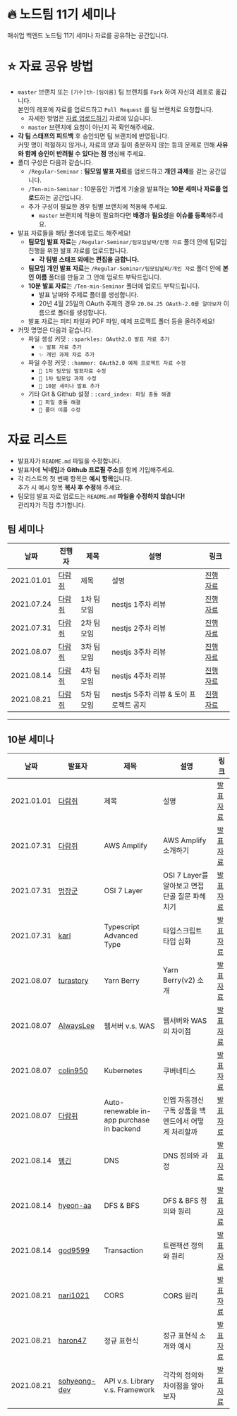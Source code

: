 # 🔥 노드팀 11기 세미나
매쉬업 백엔드 노드팀 11기 세미나 자료를 공유하는 공간입니다.

# ⭐️ 자료 공유 방법
* `master` 브랜치 또는 `[기수]th-[팀이름]` 팀 브랜치를 `Fork` 하여  자신의 레포로 옮깁니다.  
본인의 레포에 자료를 업로드하고 `Pull Request` 를 팀 브랜치로 요청합니다.
  * 자세한 방법은 [자료 업로드하기](../docs/from%20FORK%20to%20PR.md) 자료에 있습니다.
  * `master` 브랜치에 요청이 아닌지 꼭 확인해주세요.
* **각 팀 스태프의 피드백** 후 승인되면 팀 브랜치에 반영됩니다.  
  커밋 명이 적절하지 않거나, 자료의 양과 질이 충분하지 않는 등의 문제로 인해 **사유와 함께 승인이 반려될 수 있다는 점** 명심해 주세요.
* 폴더 구성은 다음과 같습니다.
  * `/Regular-Seminar` : **팀모임 발표 자료**를 업로드하고 **개인 과제**를 걷는 공간입니다.
  * `/Ten-min-Seminar` : 10분동안 가볍게 기술을 발표하는 **10분 세미나 자료를 업로드**하는 공간입니다.
  * 추가 구성이 필요한 경우 팀별 브랜치에 적용해 주세요.
    * `master` 브랜치에 적용이 필요하다면 **배경**과 **필요성**을 **이슈를 등록**해주세요.
* 발표 자료들을 해당 폴더에 업로드 해주세요!
  * **팀모임 발표 자료**는 `/Regular-Seminar/팀모임날짜/진행 자료` 폴더 안에 팀모임 진행을 위한 발표 자료를 업로드합니다.
    * **각 팀별 스태프 외에는 편집을 금합니다.**
  * **팀모임 개인 발표 자료**는 `/Regular-Seminar/팀모임날짜/개인 자료` 폴더 안에 **본인 이름** 폴더를 만들고 그 안에 업로드 부탁드립니다.
  * **10분 발표 자료**는 `/Ten-min-Seminar` 폴더에 업로드 부탁드립니다.
    * 발표 날짜와 주제로 폴더를 생성합니다.
    * 20년 4월 25일의 OAuth 주제의 경우 `20.04.25 OAuth-2.0를 알아보자` 이름으로 폴더를 생성합니다.
  * 발표 자료는 피티 파일과 PDF 파일, 예제 프로젝트 폴더 등을 올려주세요!
* 커밋 명명은 다음과 같습니다.
  * 파일 생성 커밋 : `:sparkles: OAuth2.0 발표 자료 추가`
    * `✨ 발표 자료 추가`
    * `✨ 개인 과제 자료 추가`
  * 파일 수정 커밋 : `:hammer: OAuth2.0 예제 프로젝트 자료 수정`
    * `🔨 1차 팀모임 발표자료 수정`
    * `🔨 1차 팀모임 과제 수정`
    * `🔨 10분 세미나 발표 추가`
  * 기타 Git & Github 설정 : `:card_index: 파일 충돌 해결`
    * `📇 파일 충돌 해결`
    * `📇 폴더 이름 수정`

# 자료 리스트

* 발표자가 `README.md` 파일을 수정합니다.
* 발표자에 **닉네임**과 **Github 프로필 주소**를 함께 기입해주세요.
* 각 리스트의 첫 번째 항목은 **예시 항목**입니다.  
추가 시 예시 항목 **복사 후 수정**해 주세요.
* 팀모임 발표 자료 업로드는 `README.md` **파일을 수정하지 않습니다!**  
관리자가 직접 추가합니다.

## 팀 세미나
|날짜|진행자|제목|설명|링크|
|---|---|---|---|---|
|2021.01.01|[다람쥐](https://github.com/kor-Chipmunk)|제목|설명|[진행 자료](./Regular-Seminar)|
|2021.07.24|[다람쥐](https://github.com/kor-Chipmunk)|1차 팀모임|nestjs 1주차 리뷰|[진행 자료](./Regular-Seminar/21.07.24%201차%20팀모임/진행%20자료/매쉬업노드팀1차모임.pdf)|
|2021.07.31|[다람쥐](https://github.com/kor-Chipmunk)|2차 팀모임|nestjs 2주차 리뷰|[진행 자료](./Regular-Seminar/21.07.31%202차%20팀모임/진행%20자료/매쉬업노드팀2차모임.pdf)|
|2021.08.07|[다람쥐](https://github.com/kor-Chipmunk)|3차 팀모임|nestjs 3주차 리뷰|[진행 자료](./Regular-Seminar/21.08.07%203차%20팀모임/진행%20자료/매쉬업노드팀3차모임.pdf)|
|2021.08.14|[다람쥐](https://github.com/kor-Chipmunk)|4차 팀모임|nestjs 4주차 리뷰|[진행 자료](./Regular-Seminar/21.08.14%204차%20팀모임/진행%20자료/매쉬업노드팀4차모임.pdf)|
|2021.08.21|[다람쥐](https://github.com/kor-Chipmunk)|5차 팀모임|nestjs 5주차 리뷰 & 토이 프로젝트 공지|[진행 자료](./Regular-Seminar/21.08.21%205차%20팀모임/진행%20자료/매쉬업노드팀5차모임.pdf)|
---

## 10분 세미나
|날짜|발표자|제목|설명|링크|
|---|---|---|---|---|
|2021.01.01|[다람쥐](https://github.com/kor-Chipmunk)|제목|설명|[발표 자료](./Ten-min-Seminar)|
|2021.07.31|[다람쥐](https://github.com/kor-Chipmunk)|AWS Amplify|AWS Amplify 소개하기|[발표 자료](./Ten-min-Seminar/21.07.31%20AWS%20Amplify/AWS%20Amplify.pdf)|
|2021.07.31|[멍장군](https://github.com/Marades)|OSI 7 Layer|OSI 7 Layer를 알아보고 면접 단골 질문 파헤치기|[발표 자료](./Ten-min-Seminar/21.07.31%20OSI%207%20Layer/OSI%207%20Layer%205cd7c5ae04a247c0bedb3e39dd698f5d.md)|
|2021.07.31|[karl](https://github.com/minidonut)|Typescript Advanced Type|타입스크립트 타입 심화|[발표 자료](./Ten-min-Seminar/21.07.31%20Typescript%20advanced%20type/Typescript%20advanced%20type.pdf)|
|2021.08.07|[turastory](https://github.com/turastory)|Yarn Berry|Yarn Berry(v2) 소개|[발표 자료](./Ten-min-Seminar/21.08.07%20Yarn%20Berry/Yarn%20Berry.pdf)|
|2021.08.07|[AlwaysLee](https://github.com/AlwaysLee-12)|웹서버 v.s. WAS|웹서버와 WAS의 차이점|[발표 자료](./Ten-min-Seminar/21.08.07%20웹서버%20VS%20WAS/웹서버%20VS%20WAS.md)|
|2021.08.07|[colin950](https://github.com/colin950)|Kubernetes|쿠버네티스|[발표 자료](./Ten-min-Seminar/21.08.07%20k8s/k8s.pdf)|
|2021.08.07|[다람쥐](https://github.com/kor-Chipmunk)|Auto-renewable in-app purchase in backend|인앱 자동갱신 구독 상품을 백엔드에서 어떻게 처리할까|[발표 자료](./Ten-min-Seminar/21.08.07%20Auto%20renewable%20in%20app%20purchase%20in%20backend/구독%20인앱결제.pdf)|
|2021.08.14|[펭긴](https://github.com/pengin7384)|DNS|DNS 정의와 과정|[발표 자료](./Ten-min-Seminar/21.08.14%20DNS/DNS.pdf)|
|2021.08.14|[hyeon-aa](https://github.com/hyeon-aa)|DFS & BFS|DFS & BFS 정의와 원리|[발표 자료](./Ten-min-Seminar/21.08.14%20BFS%26DFS/BFS%20%26%20DFS.pdf)|
|2021.08.14|[god9599](https://github.com/god9599)|Transaction|트랜잭션 정의와 원리|[발표 자료](./Ten-min-Seminar/21.08.14%20Transaction/Transaction.pdf)|
|2021.08.21|[nari1021](https://github.com/pengin7384)|CORS|CORS 원리|[발표 자료](./Ten-min-Seminar/21.08.21%20CORS/CORS.pdf)|
|2021.08.21|[haron47](https://github.com/haron47)|정규 표현식|정규 표현식 소개와 예시|[발표 자료](./Ten-min-Seminar/21.08.21%20Regex/정규표현식.pdf)|
|2021.08.21|[sohyeong-dev](https://github.com/sohyeong-dev)|API v.s. Library v.s. Framework|각각의 정의와 차이점을 알아보자|[발표 자료](./Ten-min-Seminar/21.08.21%20API%20vs%20Library%20vs%20Framework/API%20vs%20Library%20vs%20Framework.pdf)|
